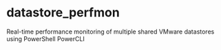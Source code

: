 # datastore_perfmon
Real-time performance monitoring of multiple shared VMware datastores using PowerShell PowerCLI
